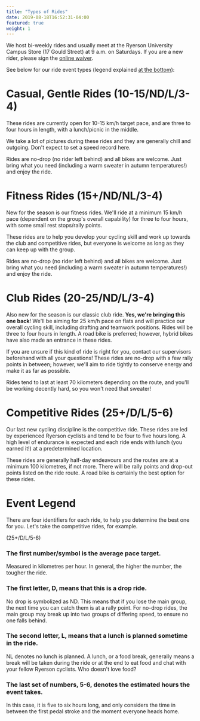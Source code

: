 ```yaml
---
title: "Types of Rides"
date: 2019-08-18T16:52:31-04:00
featured: true
weight: 1
---
```


We host bi-weekly rides and usually meet at the Ryerson University Campus Store
(17 Gould Street) at 9 a.m. on Saturdays. If you are a new rider, please sign the <a href="https://docs.google.com/forms/d/e/1FAIpQLSf_SQXZpJ8VWwdOoR24TNzH5SU0cQUqaH8j7kEnyIWXPkU8IQ/viewform?vc=0&c=0&w=1">online waiver</a>.

See below for our ride event types (legend explained <a href="rides">at the bottom</a>):

# Casual, Gentle Rides (10-15/ND/L/3-4)

These rides are currently open for 10-15 km/h target pace, and are three to
four hours in length, with a lunch/picnic in the middle.

We take a lot of pictures during these rides and they are generally chill and
outgoing. Don't expect to set a speed record here. 

Rides are no-drop (no rider left behind) and all bikes are welcome. Just bring what you need
(including a warm sweater in autumn temperatures!) and enjoy the ride.

# Fitness Rides (15+/ND/NL/3-4)

New for the season is our fitness rides. We'll ride at a minimum 15 km/h pace
(dependent on the group's overall capability) for three to four hours, with
some small rest stops/rally points.

These rides are to help you develop your cycling skill and work up towards the
club and competitive rides, but everyone is welcome as long as they can keep up
with the group.

Rides are no-drop (no rider left behind) and all bikes are welcome. Just bring what you need
(including a warm sweater in autumn temperatures!) and enjoy the ride.

# Club Rides (20-25/ND/L/3-4)

Also new for the season is our classic club ride. **Yes, we're bringing this one
back**! We'll be aiming for 25 km/h pace on flats and will practice our overall
cycling skill, including drafting and teamwork positions. Rides will be three to
four hours in length. A road bike is preferred; however, hybrid bikes have also
made an entrance in these rides.

If you are unsure if this kind of ride is right for you, contact our supervisors
beforehand with all your questions! These rides are no-drop with a few
rally points in between; however, we'll aim to ride tightly to conserve energy
and make it as far as possible.

Rides tend to last at least 70 kilometers depending on the route, and you'll
be working decently hard, so you won't need that sweater!

# Competitive Rides (25+/D/L/5-6)

Our last new cycling discipline is the competitive ride. These rides are led by
experienced Ryerson cyclists and tend to be four to five hours long. A high level of
endurance is expected and each ride ends with lunch (you earned it!) at a 
predetermined location.

These rides are generally half-day endeavours and the routes are at a minimum 100 kilometres, if not more. 
There will be rally points and drop-out points listed on the ride route. A road bike is certainly
the best option for these <a name="#rides">rides</a>.

# Event Legend

There are four identifiers for each ride, to help you determine the best one
for you. Let's take the competitive rides, for example.

(25+/D/L/5-6)

### The first number/symbol is the average pace target.
Measured in kilometres per hour. In general, the higher the number, the
tougher the ride.

### The first letter, D, means that this is a drop ride.
No drop is symbolized as ND. This means that if you lose the main group, the
next time you can catch them is at a rally point. For no-drop rides, the main
group may break up into two groups of differing speed, to ensure no one falls
behind.

### The second letter, L, means that a lunch is planned sometime in the ride.
NL denotes no lunch is planned. A lunch, or a food break, generally
means a break will be taken during the ride or at the end to
eat food and chat with your fellow Ryerson cyclists. Who doesn't love food?

### The last set of numbers, 5-6, denotes the estimated hours the event takes.
In this case, it is five to six hours long, and only considers the time in between 
the first pedal stroke and the moment everyone heads home.

